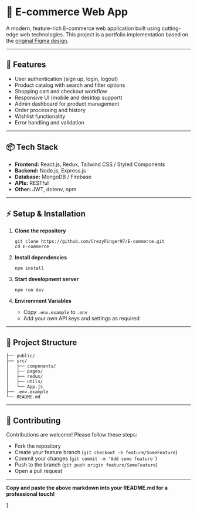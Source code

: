 # 🛒 E-commerce Web App

A modern, feature-rich E-commerce web application built using cutting-edge web technologies. This project is a portfolio implementation based on the [original Figma design](https://www.figma.com/design/8JDexekaFlU8Z5EFbQEph6/E-commerce-Web-App).

---

## 🚀 Features

- User authentication (sign up, login, logout)
- Product catalog with search and filter options
- Shopping cart and checkout workflow
- Responsive UI (mobile and desktop support)
- Admin dashboard for product management
- Order processing and history
- Wishlist functionality
- Error handling and validation

---

## 📦 Tech Stack

- **Frontend:** React.js, Redux, Tailwind CSS / Styled Components
- **Backend:** Node.js, Express.js
- **Database:** MongoDB / Firebase
- **APIs:** RESTful
- **Other:** JWT, dotenv, npm

---

## ⚡ Setup & Installation

1. **Clone the repository**
    ```
    git clone https://github.com/CrezyFinger97/E-commerce.git
    cd E-commerce
    ```

2. **Install dependencies**
    ```
    npm install
    ```
    
3. **Start development server**
    ```
    npm run dev
    ```

4. **Environment Variables**
    - Copy `.env.example` to `.env`
    - Add your own API keys and settings as required

---

## 📁 Project Structure

```
├── public/
├── src/
│   ├── components/
│   ├── pages/
│   ├── redux/
│   ├── utils/
│   └── App.js
├── .env.example
└── README.md
```

---

## 🤝 Contributing

Contributions are welcome! Please follow these steps:
- Fork the repository
- Create your feature branch (`git checkout -b feature/SomeFeature`)
- Commit your changes (`git commit -m 'Add some feature'`)
- Push to the branch (`git push origin feature/SomeFeature`)
- Open a pull request

---



**Copy and paste the above markdown into your README.md for a professional touch!**

[1](https://github.com/CrezyFinger97/E-commerce/blob/main/README.md)
